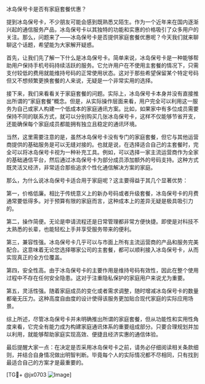冰岛保号卡是否有家庭套餐优惠？

提到冰岛保号卡，不少朋友可能会感到既熟悉又陌生。作为一个近年来在国内逐渐兴起的通信服务产品，冰岛保号卡以其独特的功能和实惠的价格吸引了众多用户的关注。那么，问题来了——冰岛保号卡是否提供家庭套餐优惠呢？今天我们就来聊聊这个话题，希望能为大家解开疑惑。

首先，让我们先了解一下什么是冰岛保号卡。简单来说，冰岛保号卡是一种能够帮助用户保持手机号码持续活跃的服务。它允许用户在不使用主套餐的情况下，只需支付较低的费用就能维持号码的正常使用状态。这对于那些希望保留某个特定号码但又不想频繁更换套餐的人来说，无疑是一个非常实用的选择。

接下来，我们来看看关于家庭套餐的问题。实际上，冰岛保号卡本身并没有直接推出所谓的“家庭套餐”概念。但是，从实际操作层面来看，用户完全可以利用这一服务为自己或家人构建一个低成本的家庭通讯方案。比如，如果家中有多位成员需要保持不同的联系方式，就可以分别购买几张冰岛保号卡，这样不仅能够节省开支，还能确保每个家庭成员都能拥有独立且稳定的通讯环境。

当然，这里需要注意的是，虽然冰岛保号卡没有专门的家庭套餐，但它与其他运营商提供的基础服务是可以无缝对接的。也就是说，在选择适合自己的主套餐时，完全可以将冰岛保号卡视为一种补充工具。例如，可以选择一家主流运营商作为全家的基础通信平台，然后通过冰岛保号卡为部分成员添加额外的号码支持。这种方式既灵活又经济，非常适合那些追求个性化通信解决方案的家庭。

那么，为什么说冰岛保号卡适合用于家庭呢？这主要得益于其几个显著优势：

第一，价格低廉。相比于传统意义上的新办号码或者升级套餐，冰岛保号卡的月费通常要低得多。对于预算有限的家庭而言，这种成本上的差异无疑是极具吸引力的。

第二，操作简便。无论是申请流程还是日常管理都非常方便快捷。即使是对科技不太熟悉的长辈，也能轻松上手并享受服务带来的便利。

第三，兼容性强。冰岛保号卡几乎可以与市面上所有主流运营商的产品和服务完美配合。这意味着无论您选择哪家公司的主套餐，都可以顺利接入冰岛保号卡，从而实现真正的全方位覆盖。

第四，安全性高。由于冰岛保号卡的主要作用是维持号码有效性，因此在整个使用过程中不存在任何安全隐患。这对于注重隐私保护的家庭用户来说尤为重要。

第五，灵活性强。随着家庭成员的变化或者需求调整，随时增减冰岛保号卡的数量都毫无压力。这种高度自由度的设计使得该服务更加贴合现代家庭的实际应用场景。

综上所述，尽管冰岛保号卡并未明确推出所谓的家庭套餐，但从功能性和实用性角度来看，它完全有能力成为构建家庭通讯体系的重要组成部分。只要合理规划并加以利用，就能够帮助家庭实现高效、便捷且经济实惠的通信体验。

最后提醒大家一点：在决定是否采用冰岛保号卡之前，请务必仔细阅读相关条款细则，并结合自身情况做出明智判断。毕竟每个人的实际情况都不尽相同，只有找到最适合自己的方案才是最重要的。

[TG💪+ @jx0703 ![Image](https://github.com/user-attachments/assets/dbca1d08-cadb-493c-b0ec-ad6f7a83f270)]